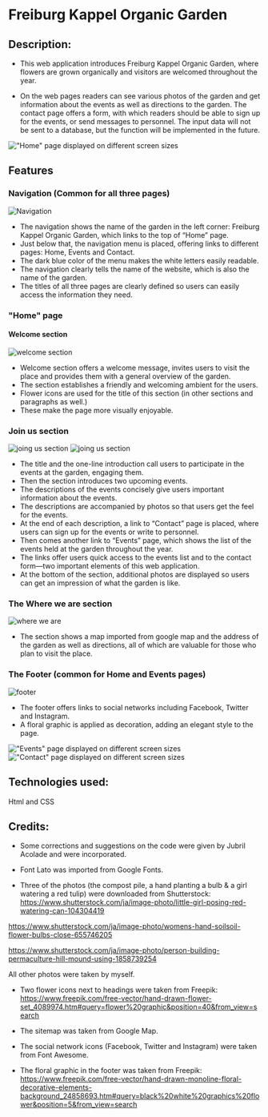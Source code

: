 # Freiburg Kappel Organic Garden

## Description: 
* This web application introduces Freiburg Kappel Organic Garden, where flowers are grown organically and visitors are welcomed throughout the year. 

* On the web pages readers can see various photos of the garden and get information about the events as well as directions to the garden. The contact page offers a form, with which readers should be able to sign up for the events, or send messages to personnel. The input data will not be sent to a database, but the function will be implemented in the future.

!["Home" page displayed on different screen sizes](assets/images/readme/home.png)

## Features
### Navigation (Common for all three pages)
![Navigation](assets/images/readme/navigation.png)
* The navigation shows the name of the garden in the left corner: Freiburg Kappel Organic Garden, which links to the top of “Home” page. 
* Just below that, the navigation menu is placed, offering links to different pages: Home, Events and Contact.  
* The dark blue color of the menu makes the white letters easily readable.  
* The navigation clearly tells the name of the website, which is also the name of the garden.  
* The titles of all three pages are clearly defined so users can easily access the information they need.     

### "Home" page
#### Welcome section 
![welcome section](assets/images/readme/welcome.png)
* Welcome section offers a welcome message, invites users to visit the place and provides them with a general overview of the garden.
* The section establishes a friendly and welcoming ambient for the users.  
* Flower icons are used for the title of this section (in other sections and paragraphs as well.)
* These make the page more visually enjoyable.    

### Join us section 
![joing us section](assets/images/readme/join-us1.png)
![joing us section](assets/images/readme/join-us2.png)

* The title and the one-line introduction call users to participate in the events at the garden, engaging them. 
* Then the section introduces two upcoming events.
* The descriptions of the events concisely give users important information about the events.  
* The descriptions are accompanied by photos so that users get the feel for the events.
* At the end of each description, a link to “Contact” page is placed, where users can sign up for the events or write to personnel.  
* Then comes another link to “Events” page, which shows the list of the events held at the garden throughout the year. 
* The links offer users quick access to the events list and to the contact form—two important elements of this web application.
* At the bottom of the section, additional photos are displayed so users can get an impression of what the garden is like.  

### The Where we are section
![where we are](assets/images/readme/where-we-are.png)

* The section shows a map imported from google map and the address of the garden as well as directions, all of which are valuable for those who plan to visit the place.    

### The Footer (common for Home and Events pages)
![footer](assets/images/readme/footer.png)
* The footer offers links to social networks including Facebook, Twitter and Instagram.
* A floral graphic is applied as decoration, adding an elegant style to the page. 






!["Events" page displayed on different screen sizes](assets/images/readme/events.png)
!["Contact" page displayed on different screen sizes](assets/images/readme/contact.png)

## Technologies used: 
Html and CSS

## Credits: 
* Some corrections and suggestions on the code were given by Jubril Acolade and were incorporated.

* Font Lato was imported from Google Fonts.

* Three of the photos (the compost pile, a
 hand planting a bulb & a girl watering a red tulip) were downloaded from Shutterstock: 
https://www.shutterstock.com/ja/image-photo/little-girl-posing-red-watering-can-104304419

https://www.shutterstock.com/ja/image-photo/womens-hand-soilsoil-flower-bulbs-close-655746205

https://www.shutterstock.com/ja/image-photo/person-building-permaculture-hill-mound-using-1858739254

All other photos were taken by myself.

* Two flower icons next to headings were taken from Freepik: 
https://www.freepik.com/free-vector/hand-drawn-flower-set_4089974.htm#query=flower%20graphic&position=40&from_view=search

* The sitemap was taken from Google Map.

* The social network icons (Facebook, Twitter and Instagram) were taken from Font Awesome.

* The floral graphic in the footer was taken from Freepik: 
https://www.freepik.com/free-vector/hand-drawn-monoline-floral-decorative-elements-background_24858693.htm#query=black%20white%20graphics%20flower&position=5&from_view=search